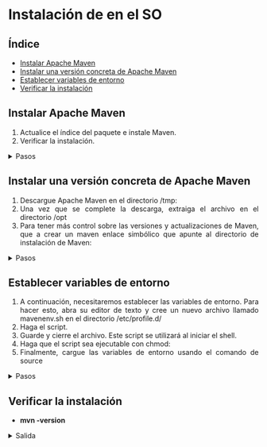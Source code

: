 <div align="justify">

# Instalación de  en el SO

## Índice

- [Instalar Apache Maven](#index01)
- [Instalar una versión concreta de Apache Maven](#index02)
- [Establecer variables de entorno](#index03)
- [Verificar la instalación](#index04)

## Instalar Apache Maven <a name="index01"></a>

1. Actualice el índice del paquete e instale Maven.
2. Verificar la instalación.

<details> <summary>Pasos</summary>

- __sudo apt update__
- __sudo apt install maven__
- __mvn -version__

<details> <summary>Salida</summary>

```console
Apache Maven 3.6.3
Maven home: /usr/share/maven
Java version: 11.0.20.1, vendor: Ubuntu, runtime: /usr/lib/jvm/java-11-openjdk-amd64
Default locale: en_US, platform encoding: UTF-8
OS name: "linux", version: "5.15.0-87-generic", arch: "amd64", family: "unix"
```

</details>

</details>

## Instalar una versión concreta de Apache Maven <a name="index02"></a>

1. Descargue Apache Maven en el directorio /tmp:
2. Una vez que se complete la descarga, extraiga el archivo en el directorio /opt
3. Para tener más control sobre las versiones y actualizaciones de Maven, que a crear un maven enlace simbólico que apunte al directorio de instalación de Maven:

<details> <summary>Pasos</summary>

- __wget https://downloads.apache.org/maven/maven-3/3.8.8/binaries/apache-maven-3.8.8-bin.tar.gz -P /tmp__
- __sudo tar xf /tmp/apache-maven-*.tar.gz -C /opt__
- __sudo ln -s /opt/apache-maven-3.8.8 /opt/maven__

</details>

## Establecer variables de entorno <a name="index03"></a>

1. A continuación, necesitaremos establecer las variables de entorno. Para hacer esto, abra su editor de texto y cree un nuevo archivo llamado mavenenv.sh en el directorio /etc/profile.d/
2. Haga el script.
3. Guarde y cierre el archivo. Este script se utilizará al iniciar el shell.
4. Haga que el script sea ejecutable con chmod:
5. Finalmente, cargue las variables de entorno usando el comando de source

<details> <summary>Pasos</summary>

- __sudo vi /etc/profile.d/maven.sh__
- Pegar:

```console
export M2_HOME=/opt/maven
export MAVEN_HOME=/opt/maven
export PATH=${M2_HOME}/bin:${PATH}
```

- __sudo chmod +x /etc/profile.d/maven.sh__
- __source /etc/profile.d/maven.sh__

</details>

## Verificar la instalación <a name="index04"></a>

- __mvn -version__

<details> <summary>Salida</summary>

```console
Apache Maven 3.8.8 (4c87b05d9aedce574290d1acc98575ed5eb6cd39)
Maven home: /opt/maven
Java version: 11.0.20.1, vendor: Ubuntu, runtime: /usr/lib/jvm/java-11-openjdk-amd64
Default locale: en_US, platform encoding: UTF-8
OS name: "linux", version: "5.15.0-87-generic", arch: "amd64", family: "unix"
```

</details>

</div>
